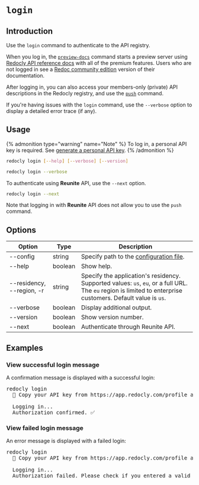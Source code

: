 # `login`

## Introduction

Use the `login` command to authenticate to the API registry.

When you log in, the [`preview-docs`](./preview-docs.md) command starts a preview server using [Redocly API reference docs](https://redocly.com/reference/) with all of the premium features. Users who are not logged in see a [Redoc community edition](https://redocly.com/redoc/) version of their documentation.

After logging in, you can also access your members-only (private) API descriptions in the Redocly registry, and use the [`push`](./push.md) command.

If you're having issues with the `login` command, use the `--verbose` option to display a detailed error trace (if any).

## Usage

{% admonition type="warning" name="Note" %}
To log in, a personal API key is required. See [generate a personal API key](https://redocly.com/docs/settings/personal-api-keys/).
{% /admonition %}

```bash
redocly login [--help] [--verbose] [--version]

redocly login --verbose
```

To authenticate using **Reunite** API, use the `--next` option.

```bash
redocly login --next
```

Note that logging in with **Reunite** API does not allow you to use the `push` command.

## Options

| Option                    | Type    | Description                                                                                                                                                  |
| ------------------------- | ------- | ------------------------------------------------------------------------------------------------------------------------------------------------------------ |
| --config                  | string  | Specify path to the [configuration file](../configuration/index.md).                                                                                         |
| --help                    | boolean | Show help.                                                                                                                                                   |
| --residency, --region, -r | string  | Specify the application's residency. Supported values: `us`, `eu`, or a full URL. The `eu` region is limited to enterprise customers. Default value is `us`. |
| --verbose                 | boolean | Display additional output.                                                                                                                                   |
| --version                 | boolean | Show version number.                                                                                                                                         |
| --next                    | boolean | Authenticate through Reunite API.                                                                                                                            |

## Examples

### View successful login message

A confirmation message is displayed with a successful login:

<pre>
redocly login
  🔑 Copy your API key from https://app.redocly.com/profile and paste it below:

  Logging in...
  Authorization confirmed. ✅
</pre>

### View failed login message

An error message is displayed with a failed login:

<pre>
redocly login
  🔑 Copy your API key from https://app.redocly.com/profile and paste it below:

  Logging in...
  Authorization failed. Please check if you entered a valid API key.
</pre>
